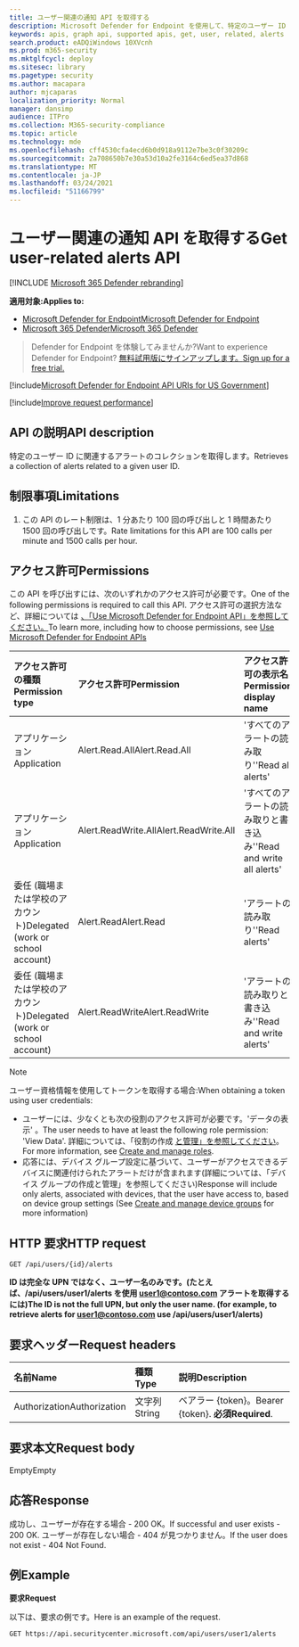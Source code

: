 ```yaml
---
title: ユーザー関連の通知 API を取得する
description: Microsoft Defender for Endpoint を使用して、特定のユーザー ID に関連するアラートのコレクションを取得します。
keywords: apis, graph api, supported apis, get, user, related, alerts
search.product: eADQiWindows 10XVcnh
ms.prod: m365-security
ms.mktglfcycl: deploy
ms.sitesec: library
ms.pagetype: security
ms.author: macapara
author: mjcaparas
localization_priority: Normal
manager: dansimp
audience: ITPro
ms.collection: M365-security-compliance
ms.topic: article
ms.technology: mde
ms.openlocfilehash: cff4530cfa4ecd6b0d918a9112e7be3c0f30209c
ms.sourcegitcommit: 2a708650b7e30a53d10a2fe3164c6ed5ea37d868
ms.translationtype: MT
ms.contentlocale: ja-JP
ms.lasthandoff: 03/24/2021
ms.locfileid: "51166799"
---
```

# <a name="get-user-related-alerts-api"></a><span data-ttu-id="3b95a-104">ユーザー関連の通知 API を取得する</span><span class="sxs-lookup"><span data-stu-id="3b95a-104">Get user-related alerts API</span></span>

[!INCLUDE [Microsoft 365 Defender rebranding](../../includes/microsoft-defender.md)]

<span data-ttu-id="3b95a-105">**適用対象:**</span><span class="sxs-lookup"><span data-stu-id="3b95a-105">**Applies to:**</span></span>
- [<span data-ttu-id="3b95a-106">Microsoft Defender for Endpoint</span><span class="sxs-lookup"><span data-stu-id="3b95a-106">Microsoft Defender for Endpoint</span></span>](https://go.microsoft.com/fwlink/p/?linkid=2154037)
- [<span data-ttu-id="3b95a-107">Microsoft 365 Defender</span><span class="sxs-lookup"><span data-stu-id="3b95a-107">Microsoft 365 Defender</span></span>](https://go.microsoft.com/fwlink/?linkid=2118804)

> <span data-ttu-id="3b95a-108">Defender for Endpoint を体験してみませんか?</span><span class="sxs-lookup"><span data-stu-id="3b95a-108">Want to experience Defender for Endpoint?</span></span> [<span data-ttu-id="3b95a-109">無料試用版にサインアップします。</span><span class="sxs-lookup"><span data-stu-id="3b95a-109">Sign up for a free trial.</span></span>](https://www.microsoft.com/microsoft-365/windows/microsoft-defender-atp?ocid=docs-wdatp-exposedapis-abovefoldlink) 


[!include[Microsoft Defender for Endpoint API URIs for US Government](../../includes/microsoft-defender-api-usgov.md)]

[!include[Improve request performance](../../includes/improve-request-performance.md)]

## <a name="api-description"></a><span data-ttu-id="3b95a-110">API の説明</span><span class="sxs-lookup"><span data-stu-id="3b95a-110">API description</span></span>
<span data-ttu-id="3b95a-111">特定のユーザー ID に関連するアラートのコレクションを取得します。</span><span class="sxs-lookup"><span data-stu-id="3b95a-111">Retrieves a collection of alerts related to a given user ID.</span></span>


## <a name="limitations"></a><span data-ttu-id="3b95a-112">制限事項</span><span class="sxs-lookup"><span data-stu-id="3b95a-112">Limitations</span></span>
1. <span data-ttu-id="3b95a-113">この API のレート制限は、1 分あたり 100 回の呼び出しと 1 時間あたり 1500 回の呼び出しです。</span><span class="sxs-lookup"><span data-stu-id="3b95a-113">Rate limitations for this API are 100 calls per minute and 1500 calls per hour.</span></span>


## <a name="permissions"></a><span data-ttu-id="3b95a-114">アクセス許可</span><span class="sxs-lookup"><span data-stu-id="3b95a-114">Permissions</span></span>
<span data-ttu-id="3b95a-115">この API を呼び出すには、次のいずれかのアクセス許可が必要です。</span><span class="sxs-lookup"><span data-stu-id="3b95a-115">One of the following permissions is required to call this API.</span></span> <span data-ttu-id="3b95a-116">アクセス許可の選択方法など、詳細については [、「Use Microsoft Defender for Endpoint API」を参照してください。](apis-intro.md)</span><span class="sxs-lookup"><span data-stu-id="3b95a-116">To learn more, including how to choose permissions, see [Use Microsoft Defender for Endpoint APIs](apis-intro.md)</span></span>

<span data-ttu-id="3b95a-117">アクセス許可の種類</span><span class="sxs-lookup"><span data-stu-id="3b95a-117">Permission type</span></span> |   <span data-ttu-id="3b95a-118">アクセス許可</span><span class="sxs-lookup"><span data-stu-id="3b95a-118">Permission</span></span>  |   <span data-ttu-id="3b95a-119">アクセス許可の表示名</span><span class="sxs-lookup"><span data-stu-id="3b95a-119">Permission display name</span></span>
:---|:---|:---
<span data-ttu-id="3b95a-120">アプリケーション</span><span class="sxs-lookup"><span data-stu-id="3b95a-120">Application</span></span> |   <span data-ttu-id="3b95a-121">Alert.Read.All</span><span class="sxs-lookup"><span data-stu-id="3b95a-121">Alert.Read.All</span></span> |    <span data-ttu-id="3b95a-122">'すべてのアラートの読み取り'</span><span class="sxs-lookup"><span data-stu-id="3b95a-122">'Read all alerts'</span></span>
<span data-ttu-id="3b95a-123">アプリケーション</span><span class="sxs-lookup"><span data-stu-id="3b95a-123">Application</span></span> |   <span data-ttu-id="3b95a-124">Alert.ReadWrite.All</span><span class="sxs-lookup"><span data-stu-id="3b95a-124">Alert.ReadWrite.All</span></span> |   <span data-ttu-id="3b95a-125">'すべてのアラートの読み取りと書き込み'</span><span class="sxs-lookup"><span data-stu-id="3b95a-125">'Read and write all alerts'</span></span>
<span data-ttu-id="3b95a-126">委任 (職場または学校のアカウント)</span><span class="sxs-lookup"><span data-stu-id="3b95a-126">Delegated (work or school account)</span></span> | <span data-ttu-id="3b95a-127">Alert.Read</span><span class="sxs-lookup"><span data-stu-id="3b95a-127">Alert.Read</span></span> | <span data-ttu-id="3b95a-128">'アラートの読み取り'</span><span class="sxs-lookup"><span data-stu-id="3b95a-128">'Read alerts'</span></span>
<span data-ttu-id="3b95a-129">委任 (職場または学校のアカウント)</span><span class="sxs-lookup"><span data-stu-id="3b95a-129">Delegated (work or school account)</span></span> | <span data-ttu-id="3b95a-130">Alert.ReadWrite</span><span class="sxs-lookup"><span data-stu-id="3b95a-130">Alert.ReadWrite</span></span> | <span data-ttu-id="3b95a-131">'アラートの読み取りと書き込み'</span><span class="sxs-lookup"><span data-stu-id="3b95a-131">'Read and write alerts'</span></span>

>[!Note]
> <span data-ttu-id="3b95a-132">ユーザー資格情報を使用してトークンを取得する場合:</span><span class="sxs-lookup"><span data-stu-id="3b95a-132">When obtaining a token using user credentials:</span></span>
>- <span data-ttu-id="3b95a-133">ユーザーには、少なくとも次の役割のアクセス許可が必要です。'データの表示' 。</span><span class="sxs-lookup"><span data-stu-id="3b95a-133">The user needs to have at least the following role permission: 'View Data'.</span></span> <span data-ttu-id="3b95a-134">詳細については、「役割の作成 [と管理」を参照してください](user-roles.md)。</span><span class="sxs-lookup"><span data-stu-id="3b95a-134">For more information, see [Create and manage roles](user-roles.md).</span></span>
>- <span data-ttu-id="3b95a-135">応答には、デバイス グループ設定に基づいて、ユーザーがアクセスできるデバイスに関連付けられたアラートだけが含まれます[](machine-groups.md)(詳細については、「デバイス グループの作成と管理」を参照してください)</span><span class="sxs-lookup"><span data-stu-id="3b95a-135">Response will include only alerts, associated with devices, that the user have access to, based on device group settings (See [Create and manage device groups](machine-groups.md) for more information)</span></span>

## <a name="http-request"></a><span data-ttu-id="3b95a-136">HTTP 要求</span><span class="sxs-lookup"><span data-stu-id="3b95a-136">HTTP request</span></span>
```
GET /api/users/{id}/alerts
```

<span data-ttu-id="3b95a-137">**ID は完全な UPN ではなく、ユーザー名のみです。(たとえば、/api/users/user1/alerts を使用 user1@contoso.com アラートを取得するには)**</span><span class="sxs-lookup"><span data-stu-id="3b95a-137">**The ID is not the full UPN, but only the user name. (for example, to retrieve alerts for user1@contoso.com use /api/users/user1/alerts)**</span></span>

## <a name="request-headers"></a><span data-ttu-id="3b95a-138">要求ヘッダー</span><span class="sxs-lookup"><span data-stu-id="3b95a-138">Request headers</span></span>

<span data-ttu-id="3b95a-139">名前</span><span class="sxs-lookup"><span data-stu-id="3b95a-139">Name</span></span> | <span data-ttu-id="3b95a-140">種類</span><span class="sxs-lookup"><span data-stu-id="3b95a-140">Type</span></span> | <span data-ttu-id="3b95a-141">説明</span><span class="sxs-lookup"><span data-stu-id="3b95a-141">Description</span></span>
:---|:---|:---
<span data-ttu-id="3b95a-142">Authorization</span><span class="sxs-lookup"><span data-stu-id="3b95a-142">Authorization</span></span> | <span data-ttu-id="3b95a-143">文字列</span><span class="sxs-lookup"><span data-stu-id="3b95a-143">String</span></span> | <span data-ttu-id="3b95a-144">ベアラー {token}。</span><span class="sxs-lookup"><span data-stu-id="3b95a-144">Bearer {token}.</span></span> <span data-ttu-id="3b95a-145">**必須**</span><span class="sxs-lookup"><span data-stu-id="3b95a-145">**Required**.</span></span>


## <a name="request-body"></a><span data-ttu-id="3b95a-146">要求本文</span><span class="sxs-lookup"><span data-stu-id="3b95a-146">Request body</span></span>
<span data-ttu-id="3b95a-147">Empty</span><span class="sxs-lookup"><span data-stu-id="3b95a-147">Empty</span></span>

## <a name="response"></a><span data-ttu-id="3b95a-148">応答</span><span class="sxs-lookup"><span data-stu-id="3b95a-148">Response</span></span>
<span data-ttu-id="3b95a-149">成功し、ユーザーが存在する場合 - 200 OK。</span><span class="sxs-lookup"><span data-stu-id="3b95a-149">If successful and user exists - 200 OK.</span></span> <span data-ttu-id="3b95a-150">ユーザーが存在しない場合 - 404 が見つかりません。</span><span class="sxs-lookup"><span data-stu-id="3b95a-150">If the user does not exist - 404 Not Found.</span></span> 


## <a name="example"></a><span data-ttu-id="3b95a-151">例</span><span class="sxs-lookup"><span data-stu-id="3b95a-151">Example</span></span>

<span data-ttu-id="3b95a-152">**要求**</span><span class="sxs-lookup"><span data-stu-id="3b95a-152">**Request**</span></span>

<span data-ttu-id="3b95a-153">以下は、要求の例です。</span><span class="sxs-lookup"><span data-stu-id="3b95a-153">Here is an example of the request.</span></span>

```http
GET https://api.securitycenter.microsoft.com/api/users/user1/alerts
```
